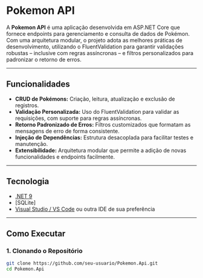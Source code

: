 # Pokemon API

A **Pokemon API** é uma aplicação desenvolvida em ASP.NET Core que fornece endpoints para gerenciamento e consulta de dados de Pokémon. 
Com uma arquitetura modular, o projeto adota as melhores práticas de desenvolvimento, utilizando o FluentValidation para garantir validações robustas – inclusive com regras assíncronas – e filtros personalizados para padronizar o retorno de erros.

---

## Funcionalidades

- **CRUD de Pokémons:** Criação, leitura, atualização e exclusão de registros.
- **Validação Personalizada:** Uso do FluentValidation para validar as requisições, com suporte para regras assíncronas.
- **Retorno Padronizado de Erros:** Filtros customizados que formatam as mensagens de erro de forma consistente.
- **Injeção de Dependências:** Estrutura desacoplada para facilitar testes e manutenção.
- **Extensibilidade:** Arquitetura modular que permite a adição de novas funcionalidades e endpoints facilmente.

---

## Tecnologia

- [.NET 9 ](https://dotnet.microsoft.com/download)
- [SQLite]
- [Visual Studio / VS Code](https://visualstudio.microsoft.com/) ou outra IDE de sua preferência

---

## Como Executar

### 1. Clonando o Repositório

```bash
git clone https://github.com/seu-usuario/Pokemon.Api.git
cd Pokemon.Api

